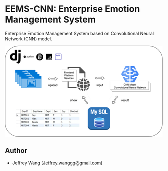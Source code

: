 # EEMS-CNN: Enterprise Emotion Management System
Enterprise Emotion Management System based on Convolutional Neural Network (CNN) model.

![EEMS.png](EEMS.png)

## Author <a name = "author"></a>

- Jeffrey Wang (Jeffrey.wanggg@gmail.com)